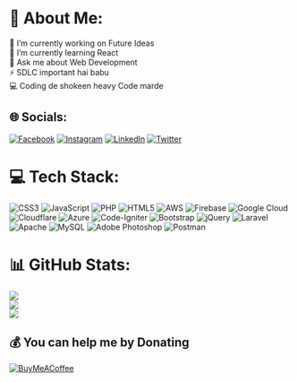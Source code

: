 # 💫 About Me:
🔭 I’m currently working on Future Ideas<br>🌱 I’m currently learning React<br>💬 Ask me about Web Development<br>⚡ SDLC important hai babu<br> 💻 Coding de shokeen heavy Code marde


## 🌐 Socials:
[![Facebook](https://img.shields.io/badge/Facebook-%231877F2.svg?logo=Facebook&logoColor=white)](https://facebook.com/aniketsharma4u) [![Instagram](https://img.shields.io/badge/Instagram-%23E4405F.svg?logo=Instagram&logoColor=white)](https://instagram.com/aniketsharma4u) [![LinkedIn](https://img.shields.io/badge/LinkedIn-%230077B5.svg?logo=linkedin&logoColor=white)](https://linkedin.com/in/aniketsharma4u) [![Twitter](https://img.shields.io/badge/Twitter-%231DA1F2.svg?logo=Twitter&logoColor=white)](https://twitter.com/aniketsharma4u) 

# 💻 Tech Stack:
![CSS3](https://img.shields.io/badge/css3-%231572B6.svg?style=plastic&logo=css3&logoColor=white) ![JavaScript](https://img.shields.io/badge/javascript-%23323330.svg?style=plastic&logo=javascript&logoColor=%23F7DF1E) ![PHP](https://img.shields.io/badge/php-%23777BB4.svg?style=plastic&logo=php&logoColor=white) ![HTML5](https://img.shields.io/badge/html5-%23E34F26.svg?style=plastic&logo=html5&logoColor=white) ![AWS](https://img.shields.io/badge/AWS-%23FF9900.svg?style=plastic&logo=amazon-aws&logoColor=white) ![Firebase](https://img.shields.io/badge/firebase-%23039BE5.svg?style=plastic&logo=firebase) ![Google Cloud](https://img.shields.io/badge/Google%20Cloud-%234285F4.svg?style=plastic&logo=google-cloud&logoColor=white) ![Cloudflare](https://img.shields.io/badge/Cloudflare-F38020?style=plastic&logo=Cloudflare&logoColor=white) ![Azure](https://img.shields.io/badge/azure-%230072C6.svg?style=plastic&logo=azure-devops&logoColor=white) ![Code-Igniter](https://img.shields.io/badge/CodeIgniter-%23EF4223.svg?style=plastic&logo=codeIgniter&logoColor=white) ![Bootstrap](https://img.shields.io/badge/bootstrap-%23563D7C.svg?style=plastic&logo=bootstrap&logoColor=white) ![jQuery](https://img.shields.io/badge/jquery-%230769AD.svg?style=plastic&logo=jquery&logoColor=white) ![Laravel](https://img.shields.io/badge/laravel-%23FF2D20.svg?style=plastic&logo=laravel&logoColor=white) ![Apache](https://img.shields.io/badge/apache-%23D42029.svg?style=plastic&logo=apache&logoColor=white) ![MySQL](https://img.shields.io/badge/mysql-%2300f.svg?style=plastic&logo=mysql&logoColor=white) ![Adobe Photoshop](https://img.shields.io/badge/adobephotoshop-%2331A8FF.svg?style=plastic&logo=adobephotoshop&logoColor=white) ![Postman](https://img.shields.io/badge/Postman-FF6C37?style=plastic&logo=postman&logoColor=white)
# 📊 GitHub Stats:
![](https://github-readme-stats.vercel.app/api?username=aniketsharma4u&theme=monokai&hide_border=true&include_all_commits=false&count_private=false)<br/>
![](https://github-readme-streak-stats.herokuapp.com/?user=aniketsharma4u&theme=monokai&hide_border=true)<br/>
![](https://github-readme-stats.vercel.app/api/top-langs/?username=aniketsharma4u&theme=monokai&hide_border=true&include_all_commits=false&count_private=false&layout=compact)

  ## 💰 You can help me by Donating
  [![BuyMeACoffee](https://img.shields.io/badge/Buy%20Me%20a%20Coffee-ffdd00?style=for-the-badge&logo=buy-me-a-coffee&logoColor=black)](https://buymeacoffee.com/aniketsharma4u) 

  
<!-- Proudly created with GPRM ( https://gprm.itsvg.in ) -->
